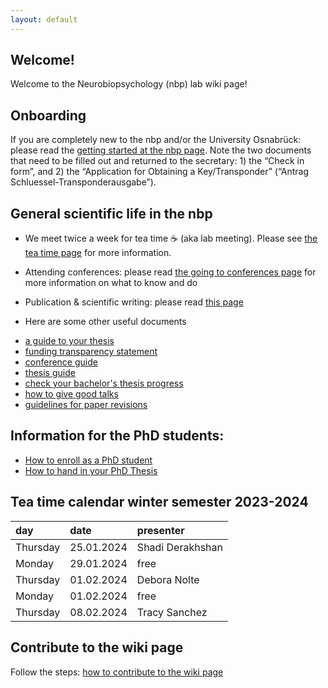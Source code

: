 ```yaml
---
layout: default
---
```


## Welcome!

Welcome to the Neurobiopsychology (nbp) lab wiki page!

## Onboarding

If you are completely new to the nbp and/or the University Osnabrück: please read the [getting started at the nbp page](/StartingAtNBP). Note the two documents that need to be filled out and returned to the secretary: 1) the “Check in form”, and 2) the “Application for Obtaining a Key/Transponder” (“Antrag Schluessel-Transponderausgabe”).

## General scientific life in the nbp
- We meet twice a week for tea time ☕️ (aka lab meeting). Please see [the tea time page](/TeaTime.md) for more information.
- Attending conferences: please read [the going to conferences page](/GoingToConferences.md) for more information on what to know and do
- Publication & scientific writing: please read [this page](/Publications.md) 

- Here are some other useful documents

* [a guide to your thesis](/slides/5-check-in-form.pdf)
* [funding transparency statement](slides/6-FundsTransparencyStatement.pdf)
* [conference guide](slides/1-conference-guide.pdf)
* [thesis guide](slides/2-thesis-guide.pdf)
* [check your bachelor's thesis progress](slides/4-BScProgress.pdf)
* [how to give good talks](slides/7-GivingGoodTalks.pdf)
* [guidelines for paper revisions](slides/8-GuidelinesForRevisions.pdf)

## Information for the PhD students:

* [How to enroll as a PhD student](/EnrollPhDStudent)
* [How to hand in your PhD Thesis](/PhDThesisSubmission)

## Tea time calendar winter semester 2023-2024

| day          | date              | presenter       |
|:-------------|:------------------|:----------------|
| Thursday     | 25.01.2024        | Shadi Derakhshan|
| Monday       | 29.01.2024        | free            |
| Thursday     | 01.02.2024        | Debora Nolte    |
| Monday       | 01.02.2024        | free            |
| Thursday     | 08.02.2024        | Tracy Sanchez   |

## Contribute to the wiki page

Follow the steps: [how to contribute to the wiki page](/ContributeToWiki.md)